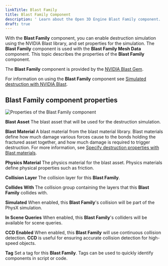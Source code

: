 ```yaml
---
linkTitle: Blast Family
title: Blast Family Component
description: ' Learn about the Open 3D Engine Blast Family component. '
draft: true
---
```





With the **Blast Family** component, you can enable destruction simulation using the NVIDIA Blast library, and set properties for the simulation. The **Blast Family** component is used with the **Blast Family Mesh Data** component. This topic describes the properties of the **Blast Family** component.

The **Blast Family** component is provided by the [NVIDIA Blast Gem](/docs/user-guide/gems/reference/physics/nvidia/nvidia-blast/).

For information on using the **Blast Family** component see [Simulated destruction with NVIDIA Blast](/docs/user-guide/interactivity/physics/nvidia-blast/).

## Blast Family component properties 

![Properties of the Blast Family component](/images/user-guide/physx/blast/ui-blast-family-component.png)

**Blast Asset**
The blast asset that will be used for the destruction simulation.

**Blast Material**
A blast material from the blast material library. Blast materials define how much damage various forces cause to the bonds holding the fractured asset together, and how much damage is required to trigger destruction. For more information, see [Specify destruction properties with Blast materials](/docs/user-guide/interactivity/physics/nvidia-blast/materials/).

**Physics Material**
The physics material for the blast asset. Physics materials define physical properties such as friction.

**Collision Layer**
The collision layer for this **Blast Family**.

**Collides With**
The collision group containing the layers that this **Blast Family** collides with.

**Simulated**
When enabled, this **Blast Family**'s collision will be part of the PhysX simulation.

**In Scene Queries**
When enabled, this **Blast Family**'s colliders will be available for scene queries.

**CCD Enabled**
When enabled, this **Blast Family** will use continuous collision detection. **CCD** is useful for ensuring accurate collision detection for high-speed objects.

**Tag**
Set a tag for this **Blast Family**. Tags can be used to quickly identify components in script or code.

